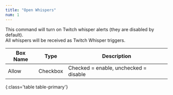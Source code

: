 ```yaml
---
title: "Open Whispers"
num: 1
---
```


This command will turn on Twitch whisper alerts (they are disabled by default).\
All whispers will be received as Twitch Whisper triggers.

| Box Name | Type | Description | 
|-------|--------|--------
Allow |	Checkbox |Checked = enable, unchecked = disable
{:class='table table-primary'}









